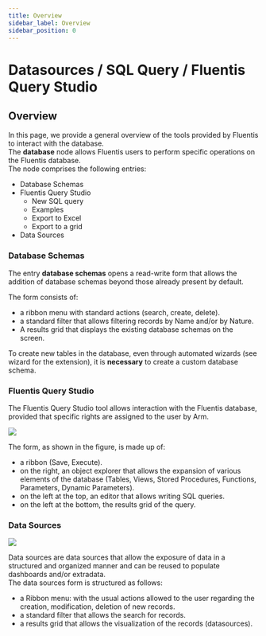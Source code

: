 ```yaml
---
title: Overview 
sidebar_label: Overview 
sidebar_position: 0
---
```


# Datasources / SQL Query / Fluentis Query Studio

## Overview
In this page, we provide a general overview of the tools provided by Fluentis to interact with the database.  
The **database** node allows Fluentis users to perform specific operations on the Fluentis database.   
The node comprises the following entries:
* Database Schemas
* Fluentis Query Studio
  * New SQL query
  * Examples
  * Export to Excel
  * Export to a grid
* Data Sources


### Database Schemas
The entry **database schemas** opens a read-write form that allows the addition of database schemas beyond those already present by default.  


The form consists of:
* a ribbon menu with standard actions (search, create, delete).
* a standard filter that allows filtering records by Name and/or by Nature.
* A results grid that displays the existing database schemas on the screen.

To create new tables in the database, even through automated wizards (see wizard for the extension), it is **necessary** to create a custom database schema.

### Fluentis Query Studio
The Fluentis Query Studio tool allows interaction with the Fluentis database, provided that specific rights are assigned to the user by Arm.  

![](../../../static/img/it-it/applications/database/20250520090348.png)

The form, as shown in the figure, is made up of:
* a ribbon (Save, Execute).
* on the right, an object explorer that allows the expansion of various elements of the database (Tables, Views, Stored Procedures, Functions, Parameters, Dynamic Parameters).
* on the left at the top, an editor that allows writing SQL queries.
* on the left at the bottom, the results grid of the query.

### Data Sources

![](../../../static/img/it-it/applications/database/20250520085246.png)

Data sources are data sources that allow the exposure of data in a structured and organized manner and can be reused to populate dashboards and/or extradata.  
The data sources form is structured as follows:  
* a Ribbon menu: with the usual actions allowed to the user regarding the creation, modification, deletion of new records.  
* a standard filter that allows the search for records.  
* a results grid that allows the visualization of the records (datasources).